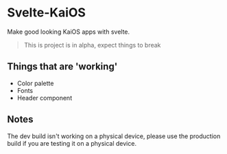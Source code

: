# Svelte-KaiOS

Make good looking KaiOS apps with svelte.

> This is project is in alpha, expect things to break

## Things that are 'working'

- Color palette
- Fonts
- Header component

## Notes

The dev build isn't working on a physical device, please use the production build if you are testing it on a physical device.
